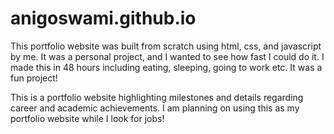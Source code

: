 # anigoswami.github.io

This portfolio website was built from scratch using html, css, and javascript by me. It was a personal project, and I wanted to see how fast I could do it. I made this in 48 hours including eating, sleeping, going to work etc. It was a fun project!

This is a portfolio website highlighting milestones and details regarding career and academic achievements. I am planning on using this as my portfolio website while I look for jobs! 

